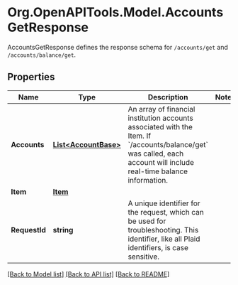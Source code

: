 # Org.OpenAPITools.Model.AccountsGetResponse
AccountsGetResponse defines the response schema for `/accounts/get` and `/accounts/balance/get`.

## Properties

Name | Type | Description | Notes
------------ | ------------- | ------------- | -------------
**Accounts** | [**List&lt;AccountBase&gt;**](AccountBase.md) | An array of financial institution accounts associated with the Item. If &#x60;/accounts/balance/get&#x60; was called, each account will include real-time balance information. | 
**Item** | [**Item**](Item.md) |  | 
**RequestId** | **string** | A unique identifier for the request, which can be used for troubleshooting. This identifier, like all Plaid identifiers, is case sensitive. | 

[[Back to Model list]](../README.md#documentation-for-models) [[Back to API list]](../README.md#documentation-for-api-endpoints) [[Back to README]](../README.md)

